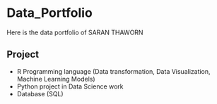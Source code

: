 # Data_Portfolio
Here is the data portfolio of SARAN THAWORN

## Project 
- R Programming language (Data transformation, Data Visualization, Machine Learning Models) 
- Python project in Data Science work
- Database (SQL)
